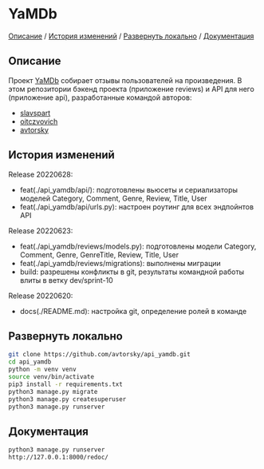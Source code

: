 # YaMDb

[Описание](#описание) /
[История изменений](#история_изменений) /
[Развернуть локально](#развернуть_локально) /
[Документация](#документация)


## Описание
Проект [YaMDb](https://github.com/avtorsky/api_yamdb) собирает отзывы пользователей на произведения. В этом репозитории бэкенд проекта (приложение reviews) и API для него (приложение api), разработанные командой авторов:

* <a href="https://github.com/slavspart" target="_blank">slavspart</a>
* <a href="https://github.com/oitczvovich" target="_blank">oitczvovich</a>
* <a href="https://github.com/avtorsky" target="_blank">avtorsky</a>

## История изменений
Release 20220628:
* feat(./api_yamdb/api/): подготовлены вьюсеты и сериализаторы моделей Category, Comment, Genre, Review, Title, User
* feat(./api_yamdb/api/urls.py): настроен роутинг для всех эндпойнтов API

Release 20220623:
* feat(./api_yamdb/reviews/models.py): подготовлены модели Category, Comment, Genre, GenreTitle, Review, Title, User
* feat(./api_yamdb/reviews/migrations): выполнены миграции
* build: разрешены конфликты в git, результаты командной работы влиты в ветку dev/sprint-10

Release 20220620:
* docs(./README.md): настройка git, определение ролей в команде

## Развернуть локально

```bash
git clone https://github.com/avtorsky/api_yamdb.git
cd api_yamdb
python -m venv venv
source venv/bin/activate
pip3 install -r requirements.txt
python3 manage.py migrate
python3 manage.py createsuperuser
python3 manage.py runserver
```

## Документация

```bash
python3 manage.py runserver
http://127.0.0.1:8000/redoc/
```
